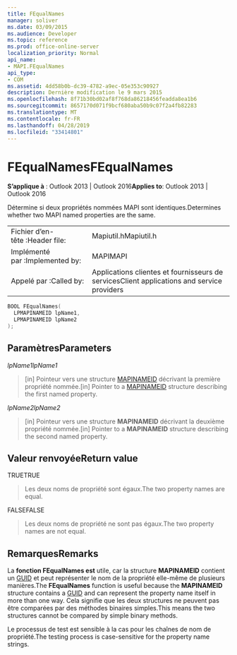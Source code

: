 ```yaml
---
title: FEqualNames
manager: soliver
ms.date: 03/09/2015
ms.audience: Developer
ms.topic: reference
ms.prod: office-online-server
localization_priority: Normal
api_name:
- MAPI.FEqualNames
api_type:
- COM
ms.assetid: 4dd58b0b-dc39-4782-a9ec-05e353c90927
description: Dernière modification le 9 mars 2015
ms.openlocfilehash: 8f71b30bd02af8f768da86218456feadda8ea1b6
ms.sourcegitcommit: 8657170d071f9bcf680aba50b9c07f2a4fb82283
ms.translationtype: MT
ms.contentlocale: fr-FR
ms.lasthandoff: 04/28/2019
ms.locfileid: "33414801"
---
```

# <a name="fequalnames"></a><span data-ttu-id="e9a20-103">FEqualNames</span><span class="sxs-lookup"><span data-stu-id="e9a20-103">FEqualNames</span></span>

  
  
<span data-ttu-id="e9a20-104">**S’applique à** : Outlook 2013 | Outlook 2016</span><span class="sxs-lookup"><span data-stu-id="e9a20-104">**Applies to**: Outlook 2013 | Outlook 2016</span></span> 
  
<span data-ttu-id="e9a20-105">Détermine si deux propriétés nommées MAPI sont identiques.</span><span class="sxs-lookup"><span data-stu-id="e9a20-105">Determines whether two MAPI named properties are the same.</span></span> 
  
|||
|:-----|:-----|
|<span data-ttu-id="e9a20-106">Fichier d’en-tête :</span><span class="sxs-lookup"><span data-stu-id="e9a20-106">Header file:</span></span>  <br/> |<span data-ttu-id="e9a20-107">Mapiutil.h</span><span class="sxs-lookup"><span data-stu-id="e9a20-107">Mapiutil.h</span></span>  <br/> |
|<span data-ttu-id="e9a20-108">Implémenté par :</span><span class="sxs-lookup"><span data-stu-id="e9a20-108">Implemented by:</span></span>  <br/> |<span data-ttu-id="e9a20-109">MAPI</span><span class="sxs-lookup"><span data-stu-id="e9a20-109">MAPI</span></span>  <br/> |
|<span data-ttu-id="e9a20-110">Appelé par :</span><span class="sxs-lookup"><span data-stu-id="e9a20-110">Called by:</span></span>  <br/> |<span data-ttu-id="e9a20-111">Applications clientes et fournisseurs de services</span><span class="sxs-lookup"><span data-stu-id="e9a20-111">Client applications and service providers</span></span>  <br/> |
   
```cpp
BOOL FEqualNames(
  LPMAPINAMEID lpName1,
  LPMAPINAMEID lpName2
);
```

## <a name="parameters"></a><span data-ttu-id="e9a20-112">Paramètres</span><span class="sxs-lookup"><span data-stu-id="e9a20-112">Parameters</span></span>

 <span data-ttu-id="e9a20-113">_lpName1_</span><span class="sxs-lookup"><span data-stu-id="e9a20-113">_lpName1_</span></span>
  
> <span data-ttu-id="e9a20-114">[in] Pointeur vers une structure [MAPINAMEID](mapinameid.md) décrivant la première propriété nommée.</span><span class="sxs-lookup"><span data-stu-id="e9a20-114">[in] Pointer to a [MAPINAMEID](mapinameid.md) structure describing the first named property.</span></span> 
    
 <span data-ttu-id="e9a20-115">_lpName2_</span><span class="sxs-lookup"><span data-stu-id="e9a20-115">_lpName2_</span></span>
  
> <span data-ttu-id="e9a20-116">[in] Pointeur vers une structure **MAPINAMEID** décrivant la deuxième propriété nommée.</span><span class="sxs-lookup"><span data-stu-id="e9a20-116">[in] Pointer to a **MAPINAMEID** structure describing the second named property.</span></span> 
    
## <a name="return-value"></a><span data-ttu-id="e9a20-117">Valeur renvoyée</span><span class="sxs-lookup"><span data-stu-id="e9a20-117">Return value</span></span>

<span data-ttu-id="e9a20-118">TRUE</span><span class="sxs-lookup"><span data-stu-id="e9a20-118">TRUE</span></span> 
  
> <span data-ttu-id="e9a20-119">Les deux noms de propriété sont égaux.</span><span class="sxs-lookup"><span data-stu-id="e9a20-119">The two property names are equal.</span></span> 
    
<span data-ttu-id="e9a20-120">FALSE</span><span class="sxs-lookup"><span data-stu-id="e9a20-120">FALSE</span></span> 
  
> <span data-ttu-id="e9a20-121">Les deux noms de propriété ne sont pas égaux.</span><span class="sxs-lookup"><span data-stu-id="e9a20-121">The two property names are not equal.</span></span>
    
## <a name="remarks"></a><span data-ttu-id="e9a20-122">Remarques</span><span class="sxs-lookup"><span data-stu-id="e9a20-122">Remarks</span></span>

<span data-ttu-id="e9a20-123">La **fonction FEqualNames est** utile, car la structure **MAPINAMEID** contient un [GUID](guid.md) et peut représenter le nom de la propriété elle-même de plusieurs manières.</span><span class="sxs-lookup"><span data-stu-id="e9a20-123">The **FEqualNames** function is useful because the **MAPINAMEID** structure contains a [GUID](guid.md) and can represent the property name itself in more than one way.</span></span> <span data-ttu-id="e9a20-124">Cela signifie que les deux structures ne peuvent pas être comparées par des méthodes binaires simples.</span><span class="sxs-lookup"><span data-stu-id="e9a20-124">This means the two structures cannot be compared by simple binary methods.</span></span> 
  
<span data-ttu-id="e9a20-125">Le processus de test est sensible à la cas pour les chaînes de nom de propriété.</span><span class="sxs-lookup"><span data-stu-id="e9a20-125">The testing process is case-sensitive for the property name strings.</span></span> 
  

